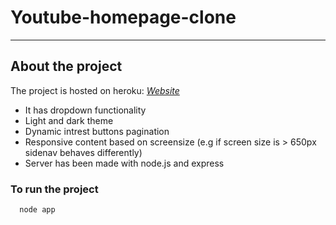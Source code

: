 # Youtube-homepage-clone
---

## About the project
The project is hosted on heroku: _<a href="https://youtube-homepage-clone.herokuapp.com/home" target="_blank">Website</a>_
* It has dropdown functionality
* Light and dark theme
* Dynamic intrest buttons pagination 
* Responsive content based on screensize (e.g if screen size is > 650px sidenav behaves differently)
* Server has been made with node.js and express

### To run the project 
```bash
  node app
```
